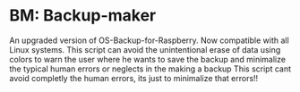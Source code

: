 # BM: Backup-maker
An upgraded version of OS-Backup-for-Raspberry. Now compatible with all Linux systems. This script can avoid the unintentional erase of data using colors to warn the user where he wants to save the backup and minimalize the typical human errors or neglects in the making a backup
This script cant avoid completly the human errors, its just to minimalize that errors!!
